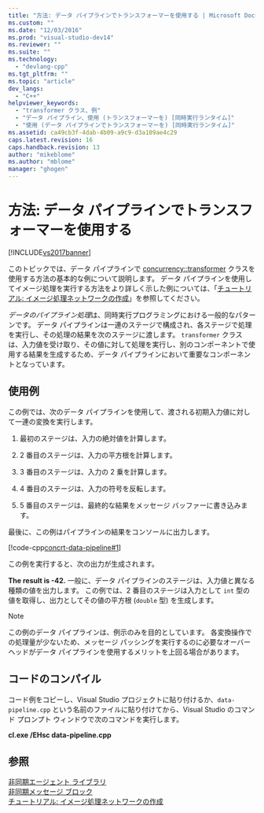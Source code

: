 ```yaml
---
title: "方法: データ パイプラインでトランスフォーマーを使用する | Microsoft Docs"
ms.custom: ""
ms.date: "12/03/2016"
ms.prod: "visual-studio-dev14"
ms.reviewer: ""
ms.suite: ""
ms.technology: 
  - "devlang-cpp"
ms.tgt_pltfrm: ""
ms.topic: "article"
dev_langs: 
  - "C++"
helpviewer_keywords: 
  - "transformer クラス、例"
  - "データ パイプライン、使用 (トランスフォーマーを) [同時実行ランタイム]"
  - "使用 (データ パイプラインでトランスフォーマーを) [同時実行ランタイム]"
ms.assetid: ca49cb3f-4dab-4b09-a9c9-d3a109ae4c29
caps.latest.revision: 16
caps.handback.revision: 13
author: "mikeblome"
ms.author: "mblome"
manager: "ghogen"
---
```

# 方法: データ パイプラインでトランスフォーマーを使用する
[!INCLUDE[vs2017banner](../../assembler/inline/includes/vs2017banner.md)]

このトピックでは、データ パイプラインで [concurrency::transformer](../../parallel/concrt/reference/transformer-class.md) クラスを使用する方法の基本的な例について説明します。  データ パイプラインを使用してイメージ処理を実行する方法をより詳しく示した例については、「[チュートリアル: イメージ処理ネットワークの作成](../../parallel/concrt/walkthrough-creating-an-image-processing-network.md)」を参照してください。  
  
 *データのパイプライン処理*は、同時実行プログラミングにおける一般的なパターンです。  データ パイプラインは一連のステージで構成され、各ステージで処理を実行し、その処理の結果を次のステージに渡します。  `transformer` クラスは、入力値を受け取り、その値に対して処理を実行し、別のコンポーネントで使用する結果を生成するため、データ パイプラインにおいて重要なコンポーネントとなっています。  
  
## 使用例  
 この例では、次のデータ パイプラインを使用して、渡される初期入力値に対して一連の変換を実行します。  
  
1.  最初のステージは、入力の絶対値を計算します。  
  
2.  2 番目のステージは、入力の平方根を計算します。  
  
3.  3 番目のステージは、入力の 2 乗を計算します。  
  
4.  4 番目のステージは、入力の符号を反転します。  
  
5.  5 番目のステージは、最終的な結果をメッセージ バッファーに書き込みます。  
  
 最後に、この例はパイプラインの結果をコンソールに出力します。  
  
 [!code-cpp[concrt-data-pipeline#1](../../parallel/concrt/codesnippet/CPP/how-to-use-transformer-in-a-data-pipeline_1.cpp)]  
  
 この例を実行すると、次の出力が生成されます。  
  
  **The result is \-42.** 一般に、データ パイプラインのステージは、入力値と異なる種類の値を出力します。  この例では、2 番目のステージは入力として `int` 型の値を取得し、出力としてその値の平方根 \(`double` 型\) を生成します。  
  
> [!NOTE]
>  この例のデータ パイプラインは、例示のみを目的としています。  各変換操作での処理量が少ないため、メッセージ パッシングを実行するのに必要なオーバーヘッドがデータ パイプラインを使用するメリットを上回る場合があります。  
  
## コードのコンパイル  
 コード例をコピーし、Visual Studio プロジェクトに貼り付けるか、`data-pipeline.cpp` という名前のファイルに貼り付けてから、Visual Studio のコマンド プロンプト ウィンドウで次のコマンドを実行します。  
  
 **cl.exe \/EHsc data\-pipeline.cpp**  
  
## 参照  
 [非同期エージェント ライブラリ](../../parallel/concrt/asynchronous-agents-library.md)   
 [非同期メッセージ ブロック](../../parallel/concrt/asynchronous-message-blocks.md)   
 [チュートリアル: イメージ処理ネットワークの作成](../../parallel/concrt/walkthrough-creating-an-image-processing-network.md)